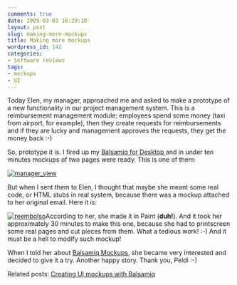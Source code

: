 ```yaml
---
comments: true
date: 2009-03-03 16:29:10
layout: post
slug: making-more-mockups
title: Making more mockups
wordpress_id: 142
categories:
- Software reviews
tags:
- mockups
- UI
---
```


Today Elen, my manager, approached me and asked to make a prototype of a new functionality in our project management system. This is a reimbursement management module: employees spend some money (taxi from airport, for example), then they create requests for reimbursements and if they are lucky and management approves the requests, they get the money back :-)

So, prototype it is. I fired up my [Balsamiq for Desktop ](http://balsamiq.com/products/mockups/desktop)and in under ten minutes mockups of two pages were ready. This is one of them:

[![manager_view](http://tech.tulentsev.com/images/uploads/2009/03/manager_view.png)](http://tech.tulentsev.com/images/uploads/2009/03/manager_view.png)

But when I sent them to Elen, I thought that maybe she meant some real code, or HTML stubs in real system, because there was a mockup attached to her original email. Here it is:

[![reembolso](http://tech.tulentsev.com/images/uploads/2009/03/reembolso-300x159.jpg)](http://tech.tulentsev.com/images/uploads/2009/03/reembolso.jpg)According to her, she made it in Paint (**duh!**). And it took her approximately 30 minutes to make this one, because she had to printscreen some real pages and cut pieces from them. What a tedious work! :-) And it must be a hell to modify such mockup!

When I told her about [Balsamiq Mockups](http://balsamiq.com/), she became very interested and decided to give it a try. Another happy story. Thank you, Peldi :-)

Related posts: [Creating UI mockups with Balsamiq](http://tech.tulentsev.com/2008/12/creating-ui-mockups-with-balsamiq/)

